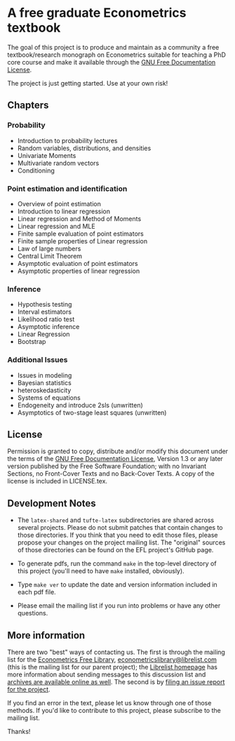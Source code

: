 A free graduate Econometrics textbook
=====================================

The goal of this project is to produce and maintain as a community a
free textbook/research monograph on Econometrics suitable for teaching
a PhD core course and make it available through the
[GNU Free Documentation License](http://www.gnu.org/copyleft/fdl.html).

The project is just getting started. Use at your own risk!

Chapters
--------

### Probability

* Introduction to probability lectures
* Random variables, distributions, and densities
* Univariate Moments
* Multivariate random vectors
* Conditioning

### Point estimation and identification

* Overview of point estimation
* Introduction to linear regression
* Linear regression and Method of Moments
* Linear regression and MLE
* Finite sample evaluation of point estimators
* Finite sample properties of Linear regression
* Law of large numbers
* Central Limit Theorem
* Asymptotic evaluation of point estimators
* Asymptotic properties of linear regression

### Inference

* Hypothesis testing
* Interval estimators
* Likelihood ratio test
* Asymptotic inference
* Linear Regression
* Bootstrap

### Additional Issues

* Issues in modeling
* Bayesian statistics
* heteroskedasticity
* Systems of equations
* Endogeneity and introduce 2sls (unwritten)
* Asymptotics of two-stage least squares (unwritten)

License
-------

Permission is granted to copy, distribute and/or modify this document
under the terms of the
[GNU Free Documentation License](http://www.gnu.org/copyleft/fdl.html),
Version 1.3 or any later version published by the Free Software
Foundation; with no Invariant Sections, no Front-Cover Texts and no
Back-Cover Texts. A copy of the license is included in LICENSE.tex.

Development Notes
-----------------

* The `latex-shared` and `tufte-latex` subdirectories are shared
  across several projects.  Please do not submit patches that contain
  changes to those directories.  If you think that you need to edit
  those files, please propose your changes on the project mailing
  list.  The "original" sources of those directories can be found on
  the EFL project's GitHub page.

* To generate pdfs, run the command `make` in the top-level directory
  of this project (you'll need to have `make` installed, obviously).

* Type `make ver` to update the date and version information included
  in each pdf file.

* Please email the mailing list if you run into problems or have any
  other questions.

More information
----------------

There are two "best" ways of contacting us.  The first is through the
mailing list for the
[Econometrics Free Library](http://www.econometricslibrary.org),
<econometricslibrary@librelist.com> (this is the mailing list for our
parent project); the [Librelist homepage](http://librelist.com/) has more information about sending messages to this discussion list and [archives are available online as well](http://librelist.com/browser/econometricslibrary/).  The second is by
[filing an issue report for the project](https://github.com/EconometricsLibrary/GraduateText/issues/new).

If you find an error in the text, please let us know through one of
those methods.  If you'd like to contribute to this project, please
subscribe to the mailing list.

Thanks!
